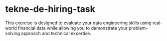 # tekne-de-hiring-task
This exercise is designed to evaluate your data engineering skills using real-world financial data while allowing you to demonstrate your problem-solving approach and technical expertise.
